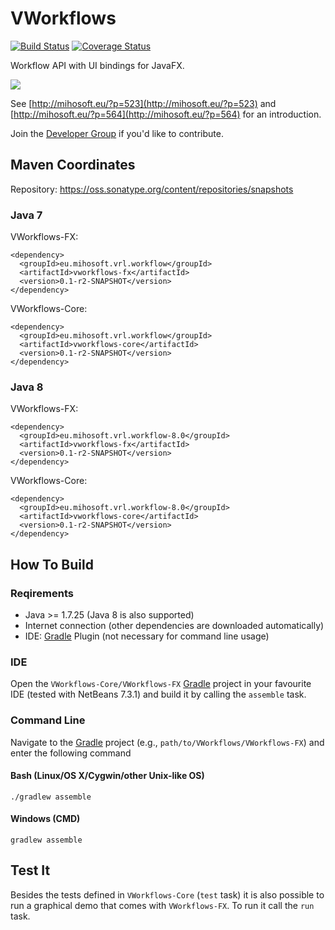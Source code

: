 VWorkflows
==============

[![Build Status](https://travis-ci.org/miho/VWorkflows.png?branch=master)](https://travis-ci.org/miho/VWorkflows) [![Coverage Status](https://coveralls.io/repos/github/miho/VWorkflows/badge.svg?branch=master)](https://coveralls.io/github/miho/VWorkflows?branch=master)

Workflow API with UI bindings for JavaFX.

<img src="https://github-camo.global.ssl.fastly.net/17875864fac438811e1b42cae32dec12fa2a88ae/687474703a2f2f6661726d342e737461746963666c69636b722e636f6d2f333732382f393936363336373836355f353438656634653331335f7a2e6a7067">

See [http://mihosoft.eu/?p=523](http://mihosoft.eu/?p=523) and [http://mihosoft.eu/?p=564](http://mihosoft.eu/?p=564) 
for an introduction.

Join the [Developer Group](https://groups.google.com/forum/#!forum/vrl-developers) if you'd like to contribute.

## Maven Coordinates

Repository: https://oss.sonatype.org/content/repositories/snapshots

### Java 7 ###

VWorkflows-FX:

    <dependency>
      <groupId>eu.mihosoft.vrl.workflow</groupId>
      <artifactId>vworkflows-fx</artifactId>
      <version>0.1-r2-SNAPSHOT</version>
    </dependency>

VWorkflows-Core:

    <dependency>
      <groupId>eu.mihosoft.vrl.workflow</groupId>
      <artifactId>vworkflows-core</artifactId>
      <version>0.1-r2-SNAPSHOT</version>
    </dependency>
    
### Java 8 ###

VWorkflows-FX:

    <dependency>
      <groupId>eu.mihosoft.vrl.workflow-8.0</groupId>
      <artifactId>vworkflows-fx</artifactId>
      <version>0.1-r2-SNAPSHOT</version>
    </dependency>

VWorkflows-Core:

    <dependency>
      <groupId>eu.mihosoft.vrl.workflow-8.0</groupId>
      <artifactId>vworkflows-core</artifactId>
      <version>0.1-r2-SNAPSHOT</version>
    </dependency>


## How To Build

### Reqirements

- Java >= 1.7.25 (Java 8 is also supported)
- Internet connection (other dependencies are downloaded automatically)
- IDE: [Gradle](http://www.gradle.org/) Plugin (not necessary for command line usage)

### IDE

Open the `VWorkflows-Core/VWorkflows-FX` [Gradle](http://www.gradle.org/) project in your favourite IDE (tested with NetBeans 7.3.1) and build it
by calling the `assemble` task.

### Command Line

Navigate to the [Gradle](http://www.gradle.org/) project (e.g., `path/to/VWorkflows/VWorkflows-FX`) and enter the following command

#### Bash (Linux/OS X/Cygwin/other Unix-like OS)

    ./gradlew assemble
    
#### Windows (CMD)

    gradlew assemble
    
## Test It

Besides the tests defined in `VWorkflows-Core` (`test` task) it is also possible to run a graphical demo that comes with 
`VWorkflows-FX`. To run it call the `run` task.
